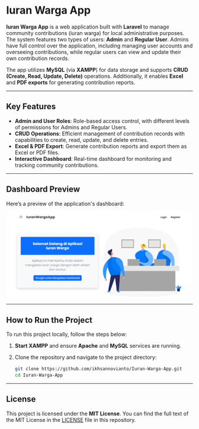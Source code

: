 # Iuran Warga App

**Iuran Warga App** is a web application built with **Laravel** to manage community contributions (iuran warga) for local administrative purposes. The system features two types of users: **Admin** and **Regular User**. Admins have full control over the application, including managing user accounts and overseeing contributions, while regular users can view and update their own contribution records.

The app utilizes **MySQL** (via **XAMPP**) for data storage and supports **CRUD (Create, Read, Update, Delete)** operations. Additionally, it enables **Excel** and **PDF exports** for generating contribution reports.

---

## Key Features

- **Admin and User Roles**: Role-based access control, with different levels of permissions for Admins and Regular Users.
- **CRUD Operations**: Efficient management of contribution records with capabilities to create, read, update, and delete entries.
- **Excel & PDF Export**: Generate contribution reports and export them as Excel or PDF files.
- **Interactive Dashboard**: Real-time dashboard for monitoring and tracking community contributions.

---

## Dashboard Preview

Here’s a preview of the application's dashboard:

![Dashboard Preview](docs-images/dashboard-preview.png)

---

## How to Run the Project

To run this project locally, follow the steps below:

1. **Start XAMPP** and ensure **Apache** and **MySQL** services are running.

2. Clone the repository and navigate to the project directory:

   ```bash
   git clone https://github.com/ikhsannovianto/Iuran-Warga-App.git
   cd Iuran-Warga-App

---

## License
This project is licensed under the **MIT License**. You can find the full text of the MIT License in the [LICENSE](LICENSE) file in this repository.
